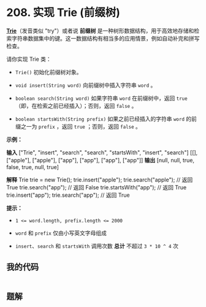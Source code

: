 # 208. 实现 Trie (前缀树)
**<a href="https://baike.baidu.com/item/字典树/9825209?fr=aladdin">Trie</a>**（发音类似 "try"）或者说 **前缀树** 是一种树形数据结构，用于高效地存储和检索字符串数据集中的键。这一数据结构有相当多的应用情景，例如自动补完和拼写检查。

请你实现 Trie 类：


- `Trie()` 初始化前缀树对象。

- `void insert(String word)` 向前缀树中插入字符串 `word` 。

- `boolean search(String word)` 如果字符串 `word` 在前缀树中，返回 `true`（即，在检索之前已经插入）；否则，返回 `false` 。

- `boolean startsWith(String prefix)` 如果之前已经插入的字符串 `word` 的前缀之一为 `prefix` ，返回 `true` ；否则，返回 `false` 。


 

**示例：**

**输入**
["Trie", "insert", "search", "search", "startsWith", "insert", "search"]
[[], ["apple"], ["apple"], ["app"], ["app"], ["app"], ["app"]]
**输出**
[null, null, true, false, true, null, true]

**解释**
Trie trie = new Trie();
trie.insert("apple");
trie.search("apple");   // 返回 True
trie.search("app");     // 返回 False
trie.startsWith("app"); // 返回 True
trie.insert("app");
trie.search("app");     // 返回 True


 

**提示：**


- `1 <= word.length, prefix.length <= 2000`

- `word` 和 `prefix` 仅由小写英文字母组成

- `insert`、`search` 和 `startsWith` 调用次数 **总计** 不超过 `3 * 10 ^ 4` 次


## 我的代码
```c++
```
> 

## 题解
```c++
```
